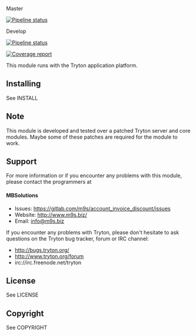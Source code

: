 Master

[![Pipeline status](https://gitlab.com/m9s/account_invoice_discount/badges/master/pipeline.svg)](https://gitlab.com/m9s/account_invoice_discount/commits/master)

Develop

[![Pipeline status](https://gitlab.com/m9s/account_invoice_discount/badges/develop/pipeline.svg)](https://gitlab.com/m9s/account_invoice_discount/commits/develop)

[![Coverage report](https://gitlab.com/m9s/account_invoice_discount/badges/develop/coverage.svg)](http://m9s.gitlab.io/account_invoice_discount)



This module runs with the Tryton application platform.

Installing
----------

See INSTALL

Note
----

This module is developed and tested over a patched Tryton server and
core modules. Maybe some of these patches are required for the module to work.

Support
-------

For more information or if you encounter any problems with this module,
please contact the programmers at

#### MBSolutions

   * Issues:   https://gitlab.com/m9s/account_invoice_discount/issues
   * Website:  http://www.m9s.biz/
   * Email:    info@m9s.biz

If you encounter any problems with Tryton, please don't hesitate to ask
questions on the Tryton bug tracker, forum or IRC channel:

   * http://bugs.tryton.org/
   * http://www.tryton.org/forum
   * irc://irc.freenode.net/tryton

License
-------

See LICENSE

Copyright
---------

See COPYRIGHT

